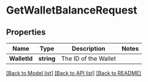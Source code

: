 # GetWalletBalanceRequest

## Properties
Name | Type | Description | Notes
------------ | ------------- | ------------- | -------------
**WalletId** | **string** | The ID of the Wallet | 

[[Back to Model list]](../README.md#documentation-for-models) [[Back to API list]](../README.md#documentation-for-api-endpoints) [[Back to README]](../README.md)


